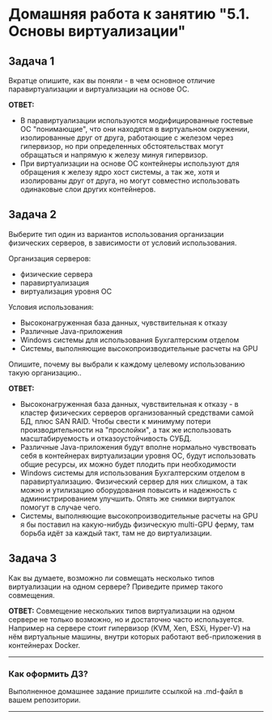 # Домашняя работа к занятию "5.1. Основы виртуализации"

## Задача 1

Вкратце опишите, как вы поняли - в чем основное отличие паравиртуализации и виртуализации на основе ОС.  

__ОТВЕТ:__

- В паравиртуализации используются модифицированные гостевые ОС "понимающие", что они находятся в виртуальном окружении, изолированные друг от друга, работающие с железом через гипервизор, но при определенных обстоятельствах могут обращаться и напрямую к железу минуя гипервизор.  
- При виртуализации на основе ОС контейнеры используют для обращения к железу ядро хост системы, а так же, хотя и изолированы друг от друга, но могут совместно использовать одинаковые слои других контейнеров.

## Задача 2

Выберите тип один из вариантов использования организации физических серверов,
в зависимости от условий использования.

Организация серверов:

- физические сервера
- паравиртуализация
- виртуализация уровня ОС

Условия использования:

- Высоконагруженная база данных, чувствительная к отказу
- Различные Java-приложения
- Windows системы для использования Бухгалтерским отделом
- Системы, выполняющие высокопроизводительные расчеты на GPU

Опишите, почему вы выбрали к каждому целевому использованию такую организацию..  

__ОТВЕТ:__

- Высоконагруженная база данных, чувствительная к отказу - в кластер физических серверов организованный средствами самой БД, плюс SAN RAID. Чтобы свести к минимуму потери производительности на "прослойки", а так же использовать масштабируемость и отказоустойчивость СУБД.
- Различные Java-приложения будут вполне нормально чувствовать себя в контейнерах виртуализации уровня ОС, будут использовать общие ресурсы, их можно будет плодить при необходимости
- Windows системы для использования Бухгалтерским отделом в паравиртуализацию. Физический сервер для них слишком, а так можно и утилизацию оборудования повысить и надежность с администрированием улучшить. Опять же снимки виртуалок помогут в случае чего.
- Системы, выполняющие высокопроизводительные расчеты на GPU я бы поставил на какую-нибудь физическую multi-GPU ферму, там борьба идёт за каждый такт, там не до виртуализации.

## Задача 3

Как вы думаете, возможно ли совмещать несколько типов виртуализации на одном сервере?
Приведите пример такого совмещения.  

__ОТВЕТ:__
Совмещение нескольких типов виртуализации на одном сервере не только возможно, но и достаточно часто используется. Например на сервере стоит гипервизор (KVM, Xen, ESXi, Hyper-V) на нём виртуальные машины, внутри которых работают веб-приложения в контейнерах Docker.

---

### Как оформить ДЗ?

Выполненное домашнее задание пришлите ссылкой на .md-файл в вашем репозитории.

---
